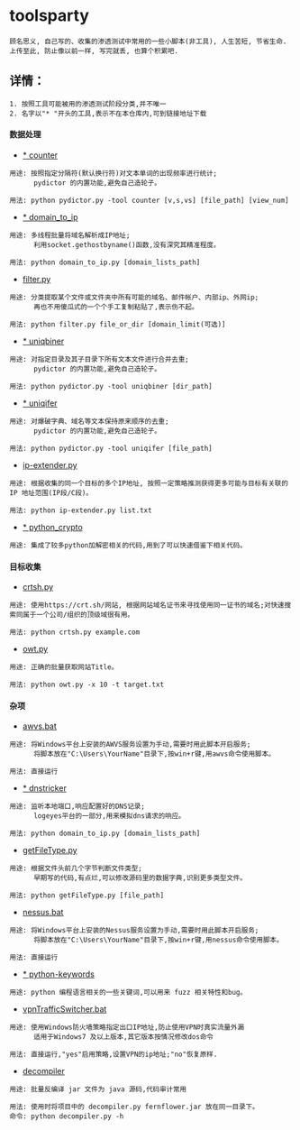 # toolsparty

```
顾名思义, 自己写的、收集的渗透测试中常用的一些小脚本(非工具), 人生苦短, 节省生命.
上传至此, 防止像以前一样, 写完就丢, 也算个积累吧. 
```


## 详情：

```
1. 按照工具可能被用的渗透测试阶段分类,并不唯一
2. 名字以"* "开头的工具,表示不在本仓库内,可到链接地址下载
```



#### 数据处理

- [* counter](https://github.com/LandGrey/pydictor)

```
用途: 按照指定分隔符(默认换行符)对文本单词的出现频率进行统计;
      pydictor 的内置功能,避免自己造轮子。

用法: python pydictor.py -tool counter [v,s,vs] [file_path] [view_num]
```

- [* domain_to_ip](https://github.com/LandGrey/taoman/blob/master/other/domain_to_ip.py)

```
用途: 多线程批量将域名解析成IP地址;
      利用socket.gethostbyname()函数,没有深究其精准程度。

用法: python domain_to_ip.py [domain_lists_path]
```
- [filter.py](information-gathering/filter.py)

```
用途: 分类提取某个文件或文件夹中所有可能的域名、邮件帐户、内部ip、外网ip;
      再也不用傻瓜式的一个个手工复制粘贴了,表示伤不起。

用法: python filter.py file_or_dir [domain_limit(可选)]
```
- [* uniqbiner](https://github.com/LandGrey/pydictor)

```
用途: 对指定目录及其子目录下所有文本文件进行合并去重;
      pydictor 的内置功能,避免自己造轮子。

用法: python pydictor.py -tool uniqbiner [dir_path]
```
- [* uniqifer](https://github.com/LandGrey/pydictor)

```
用途: 对爆破字典、域名等文本保持原来顺序的去重;
      pydictor 的内置功能,避免自己造轮子。

用法: python pydictor.py -tool uniqifer [file_path]
```
- [ip-extender.py](information-gathering/ip-extender.py)

```
用途: 根据收集的同一个目标的多个IP地址, 按照一定策略推测获得更多可能与目标有关联的 IP 地址范围(IP段/C段)。

用法: python ip-extender.py list.txt
```

- [* python_crypto](https://github.com/vergl4s/pentesting-dump/blob/fe0e89cad5da1080bad8efd7979fe38ad2e58e9e/snippets/python_crypto/README.MD)

```
用途: 集成了较多python加解密相关的代码,用到了可以快速借鉴下相关代码。
```



#### 目标收集

- [crtsh.py](information-gathering/crtsh.py)


```
用途: 使用https://crt.sh/网站, 根据网站域名证书来寻找使用同一证书的域名;对快速搜索同属于一个公司/组织的顶级域很有用。

用法: python crtsh.py example.com
```

- [owt.py](information-gathering/owt.py)

```
用途: 正确的批量获取网站Title。

用法: python owt.py -x 10 -t target.txt
```



#### 杂项

- [awvs.bat](miscellaneous/awvs.bat)

```
用途: 将Windows平台上安装的AWVS服务设置为手动,需要时用此脚本开启服务;
      将脚本放在"C:\Users\YourName"目录下,按win+r键,用awvs命令使用脚本。

用法: 直接运行
```
- [* dnstricker](https://github.com/LandGrey/dnstricker/blob/master/dnstricker.py)

```
用途: 监听本地端口,响应配置好的DNS记录;
      logeyes平台的一部分,用来模拟dns请求的响应。

用法: python domain_to_ip.py [domain_lists_path]
```
- [getFileType.py](miscellaneous/getFileType.py)

```
用途: 根据文件头前几个字节判断文件类型;
      早期写的代码,有点烂,可以修改源码里的数据字典,识别更多类型文件。

用法: python getFileType.py [file_path]
```
- [nessus.bat](miscellaneous/nessus.bat)

```
用途: 将Windows平台上安装的Nessus服务设置为手动,需要时用此脚本开启服务;
      将脚本放在"C:\Users\YourName"目录下,按win+r键,用nessus命令使用脚本。

用法: 直接运行
```

- [* python-keywords](https://github.com/vergl4s/pentesting-dump/blob/fe0e89cad5da1080bad8efd7979fe38ad2e58e9e/wordlists/python-keywords.txt)

```
用途: python 编程语言相关的一些关键词,可以用来 fuzz 相关特性和bug。
```

- [vpnTrafficSwitcher.bat](miscellaneous/vpnTrafficSwitcher.bat)

```
用途: 使用Windows防火墙策略指定出口IP地址,防止使用VPN时真实流量外漏
      适用于Windows7 及以上版本,其它版本按情况修改dos命令

用法: 直接运行,"yes"启用策略,设置VPN的ip地址;"no"恢复原样.
```

- [decompiler](miscellaneous/decompiler/decompiler.py)

```
用途: 批量反编译 jar 文件为 java 源码,代码审计常用

用法: 使用时将项目中的 decompiler.py fernflower.jar 放在同一目录下。
命令: python decompiler.py -h
```

